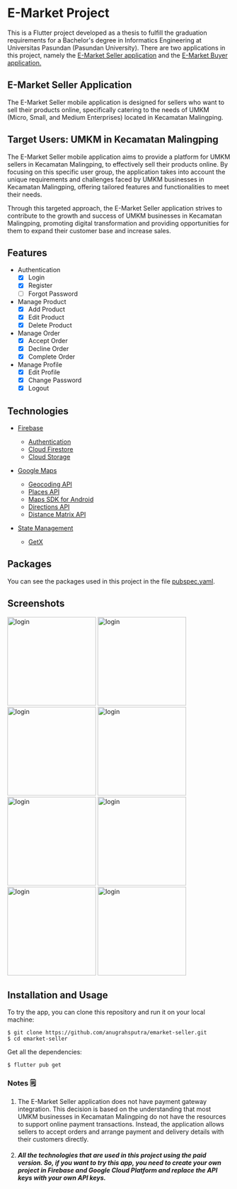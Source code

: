 # E-Market Project
This is a Flutter project developed as a thesis to fulfill the graduation requirements for a Bachelor's degree in Informatics Engineering at Universitas Pasundan (Pasundan University). There are two applications in this project, namely the [E-Market Seller application](https://github.com/anugrahsputra/emarket-seller.git) and the [E-Market Buyer application.](https://github.com/anugrahsputra/emarket-buyer.git)

## E-Market Seller Application
The E-Market Seller mobile application is designed for sellers who want to sell their products online, specifically catering to the needs of UMKM (Micro, Small, and Medium Enterprises) located in Kecamatan Malingping.

## Target Users: UMKM in Kecamatan Malingping
The E-Market Seller mobile application aims to provide a platform for UMKM sellers in Kecamatan Malingping, to effectively sell their products online. By focusing on this specific user group, the application takes into account the unique requirements and challenges faced by UMKM businesses in Kecamatan Malingping, offering tailored features and functionalities to meet their needs.

Through this targeted approach, the E-Market Seller application strives to contribute to the growth and success of UMKM businesses in Kecamatan Malingping, promoting digital transformation and providing opportunities for them to expand their customer base and increase sales.

## Features

- Authentication
    - [x] Login
    - [x] Register
    - [ ] Forgot Password

- Manage Product
    - [x] Add Product
    - [x] Edit Product
    - [x] Delete Product

- Manage Order
    - [x] Accept Order
    - [x] Decline Order
    - [x] Complete Order

- Manage Profile
    - [x] Edit Profile
    - [x] Change Password
    - [x] Logout

## Technologies

- [Firebase](https://firebase.google.com/)
    - [Authentication](https://firebase.google.com/docs/auth)
    - [Cloud Firestore](https://firebase.google.com/docs/firestore)
    - [Cloud Storage](https://firebase.google.com/docs/storage)

- [Google Maps](https://developers.google.com/maps/documentation)
    - [Geocoding API](https://developers.google.com/maps/documentation/geocoding/overview)
    - [Places API](https://developers.google.com/maps/documentation/places/web-service/overview)
    - [Maps SDK for Android](https://developers.google.com/maps/documentation/android-sdk/overview)
    - [Directions API](https://developers.google.com/maps/documentation/directions/overview)
    - [Distance Matrix API](https://developers.google.com/maps/documentation/distance-matrix/overview)

- [State Management](https://flutter.dev/docs/development/data-and-backend/state-mgmt)
    - [GetX](https://pub.dev/packages/get)

## Packages

You can see the packages used in this project in the file [pubspec.yaml](pubspec.yaml).

## Screenshots


<p>
  <img src="https://github.com/anugrahsputra/emarket-seller/assets/71306482/5c8735ba-b3bb-423a-a533-309add9f95d4" width=200 alt="login">
  <img src="https://github.com/anugrahsputra/emarket-seller/assets/71306482/a01b3fcc-8bce-4174-8043-0fcf66917950" width=200 alt="login">
  <img src="https://github.com/anugrahsputra/emarket-seller/assets/71306482/d4ba6730-531d-4a55-a86a-e06e5089a912" width=200 alt="login">
  <img src="https://github.com/anugrahsputra/emarket-seller/assets/71306482/acb6799e-ac39-41bd-bb39-8bb20573dc9b" width=200 alt="login">
  <img src="https://github.com/anugrahsputra/emarket-seller/assets/71306482/b151f611-ea2c-4f79-8d5e-c0f9e93a7f5c" width=200 alt="login">
  <img src="https://github.com/anugrahsputra/emarket-seller/assets/71306482/53b9d21f-94b7-4998-ab0f-b57b9788df24" width=200 alt="login">
  <img src="https://github.com/anugrahsputra/emarket-seller/assets/71306482/12cfe063-3222-470c-9339-ef33df8d96fa" width=200 alt="login">
  <img src="https://github.com/anugrahsputra/emarket-seller/assets/71306482/83175c81-7488-412f-be72-61bc64b839ee" width=200 alt="login">
</p>

## Installation and Usage

To try the app, you can clone this repository and run it on your local machine:
```
$ git clone https://github.com/anugrahsputra/emarket-seller.git
$ cd emarket-seller
```
Get all the dependencies:
```
$ flutter pub get
```


### Notes 🗒️
1. The E-Market Seller application does not have payment gateway integration. This decision is based on the understanding that most UMKM businesses in Kecamatan Malingping do not have the resources to support online payment transactions. Instead, the application allows sellers to accept orders and arrange payment and delivery details with their customers directly.

2. ##### All the technologies that are used in this project using the paid version. So, if you want to try this app, you need to create your own project in Firebase and Google Cloud Platform and replace the API keys with your own API keys.

